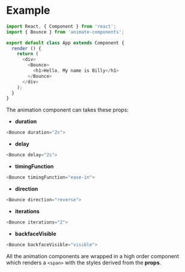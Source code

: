 # Example

```javascript
import React, { Component } from 'react';
import { Bounce } from 'animate-components';

export default class App extends Component {
  render () {
    return (
      <div>
        <Bounce>
          <h1>Hello, My name is Billy</h1>
        </Bounce>
      </div>
    );
  }
}
```

The animation component can takes these props:
* **duration**
```javascript
<Bounce duration="2s">
```
* **delay**
```javascript
<Bounce delay="2s">
```
* **timingFunction**
```javascript
<Bounce timingFunction="ease-in">
```
* **direction**
```javascript
<Bounce direction="reverse">
```
* **iterations**
```javascript
<Bounce iterations="2">
```
* **backfaceVisible**
```javascript
<Bounce backfaceVisible="visible">
```

All the animation components are wrapped in a high order component which renders a `<span>` with the styles derived from the **props**.
